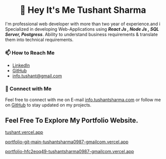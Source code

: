 <h1 align='center'>👋 Hey It's Me Tushant Sharma </h1> 

I'm professional web developer with more than two year of experience.and i Specialized in developing
Web-Applications using ***React Js  , Node Js , SQL Server, Postgress***. Ability to understand business requirements & translate them into technical
requirements.

### 📫 How to Reach Me

- [LinkedIn](www.linkedin.com/in/tushant-sharma)
- [GitHub]()
- [info.tushant@gmail.com]()
  
### 📌 Connect with Me

Feel free to connect with me on E-mail [info.tushantsharma.com]() or follow me on [GitHub](your-github-url) to stay updated on my projects.


##  Feel Free To Explore My Portfolio Website.

[tushant.vercel.app](https://tushant.vercel.app/)

[portfolio-git-main-tushantsharma0987-gmailcom.vercel.app](https://portfolio-git-main-tushantsharma0987-gmailcom.vercel.app)

[portfolio-hfc2eoq49-tushantsharma0987-gmailcom.vercel.app](https://portfolio-hfc2eoq49-tushantsharma0987-gmailcom.vercel.app)
